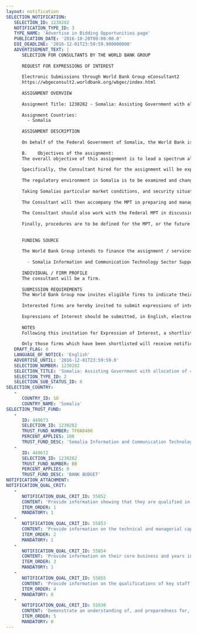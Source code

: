 ```yaml
---
layout: notification
SELECTION_NOTIFICATION: 
   SELECTION_ID: 1230282
   NOTIFICATION_TYPE_ID: 3
   TYPE_NAME: 'Advertise in Bidding Opportunities page'
   PUBLICATION_DATE: '2016-10-20T00:00:00.0'
   EOI_DEADLINE: '2016-12-01T23:59:59.900000000'
   ADVERTISEMENT_TEXT: |
      SELECTION FOR CONSULTANTS BY THE WORLD BANK GROUP
      
      REQUEST FOR EXPRESSIONS OF INTEREST
      
      Electronic Submissions through World Bank Group eConsultant2
      https://wbgeconsult2.worldbank.org/wbgec/index.html
      
      ASSIGNMENT OVERVIEW
      
      Assignment Title: 1230282 - Somalia: Assisting Government with allocation of 4G mobile spectrum
      
      Assignment Countries:
        - Somalia
      
      ASSIGNMENT DESCRIPTION
      
      On behalf of the Federal Government of Somalia, the World Bank is seeking to employ a Firm to assist the Government in preparing and carrying out the licensing of frequency spectrum for the provision of Fourth Generation (4G) mobile broadband services. Specifically, the firm is expected to identify suitable frequency bands for licensing are to be identified and divided into spectrum blocks for allocation. Thereafter, the firm should accompany the government in managing the licensing process. Although the draft Communications Act foresees the establishment of an independent ICT regulator for Somalia, this has not yet been approved. Therefore, in the short term, the spectrum allocation process will be led by the Federal Ministry of Posts and Telecoms (MPT), in collaboration with sister Ministries in the administrations of the Federal Member States.
      
      B.	Objectives of the assignment:
      The overall objective of this assignment is to lead a spectrum allocation process on behalf of the FGS that will ensure the efficient use of spectrum suitable for 4G mobile services. A secondary objective is to maximise government revenue from the use of this spectrum.
      
      Specifically, the Consultant hired for the assignment will be expected to determine the status quo of current mobile spectrum usage in Somalia and forecast future spectrum demand, by conducting stakeholder interviews and spectrum surveys. Based on the results, suitable frequency bands for licensing are to be identified and divided into spectrum blocks for allocation.
      
      The regulatory environment in Somalia is to be examined and changes or additions identified that may be required to facilitate a spectrum allocation and licensing process.
      
      Taking Somalias particular market conditions, and security situation, into account, a valuation of the spectrum is to be carried out and target prices defined for the frequency allocation process. Different models for the allocation process should be evaluated, such as an auction or fixed-price, one-time and/or recurring fees, and recommendations made as to which model should be adopted.
      
      The Consultant will then accompany the MPT in preparing and managing the allocation process on behalf of the FGS. Throughout the entire assignment, stakeholder consultations are to be held, especially with the private sector telecom operators and potential foreign investors, to build consensus and industry support for the licensing process. 
      
      The Consultant should also work with the Federal MPT in discussing spectrum management, and fiscal arrangements, among those Federal Member States that wish to participate in the process.
      
      Finally, procedures are to be defined for the MPT, or the future regulator, to carry out its spectrum monitoring and management responsibilities on an ongoing basis. This should also be communicated to the private sector to build confidence and support for spectrum regulation and licensing.
      
      
      FUNDING SOURCE
      
      The World Bank Group intends to finance the assignment / services described below under the following Trust Fund:
      
        - Somalia Information and Communication Technology Sector Support Project - Phase 2
        
      INDIVIDUAL / FIRM PROFILE
      The consultant will be a firm. 
      
      SUBMISSION REQUIREMENTS
      The World Bank Group now invites eligible firms to indicate their interest in providing the services.  Interested firms must provide information indicating that they are qualified to perform the services (brochures, description of similar assignments, experience in similar conditions, availability of appropriate skills among staff, etc. for firms; CV and cover letter for individuals).  Please note that the total size of all attachments should be less than 5MB.  Consultants may associate to enhance their qualifications.
      
      Interested firms are hereby invited to submit expressions of interest.
      
      Expressions of Interest should be submitted, in English, electronically through World Bank Group eConsultant2 (https://wbgeconsult2.worldbank.org/wbgec/index.html)
      
      NOTES
      Following this invitation for Expression of Interest, a shortlist of qualified firms will be formally invited to submit proposals. Shortlisting and selection will be subject to the availability of funding.
      
      Only those firms which have been shortlisted will receive notification. No debrief will be provided to firms which have not been shortlisted.
   DRAFT_FLAG: 0
   LANGUAGE_OF_NOTICE: 'English'
   ADVERTISE_UNTIL: '2016-12-01T23:59:59.0'
   SELECTION_NUMBER: 1230282
   SELECTION_TITLE: 'Somalia: Assisting Government with allocation of 4G mobile spectrum'
   SELECTION_TYPE_ID: 2
   SELECTION_SUB_STATUS_ID: 8
SELECTION_COUNTRY: 
   - 
      COUNTRY_ID: SO
      COUNTRY_NAME: 'Somalia'
SELECTION_TRUST_FUND: 
   - 
      ID: 449673
      SELECTION_ID: 1230282
      TRUST_FUND_NUMBER: TF0A0466
      PERCENT_APPLIES: 100
      TRUST_FUND_DESC: 'Somalia Information and Communication Technology Sector Support Project - Phase 2'
   - 
      ID: 449672
      SELECTION_ID: 1230282
      TRUST_FUND_NUMBER: BB
      PERCENT_APPLIES: 0
      TRUST_FUND_DESC: 'BANK BUDGET'
NOTIFICATION_ATTACHMENT: 
NOTIFICATION_QUAL_CRIT: 
   - 
      NOTIFICATION_QUAL_CRIT_ID: 55852
      CONTENT: 'Provide information showing that they are qualified in the field of the assignment, including previous work in running spectrum allocation processes, or other relevant activities. Relevant experience in Somalia is desirable.'
      ITEM_ORDER: 1
      MANDATORY: 1
   - 
      NOTIFICATION_QUAL_CRIT_ID: 55853
      CONTENT: 'Provide information on the technical and managerial capabilities of the firm.'
      ITEM_ORDER: 2
      MANDATORY: 1
   - 
      NOTIFICATION_QUAL_CRIT_ID: 55854
      CONTENT: 'Provide information on their core business and years in business.'
      ITEM_ORDER: 3
      MANDATORY: 1
   - 
      NOTIFICATION_QUAL_CRIT_ID: 55855
      CONTENT: 'Provide information on the qualifications of key staff'
      ITEM_ORDER: 4
      MANDATORY: 0
   - 
      NOTIFICATION_QUAL_CRIT_ID: 55930
      CONTENT: 'Demonstrate an understanding of, and preparedness for, the significant security and safety threats in Somalia, particularly Mogadishu, Hargeisa and Garowe. This includes adequate insurance coverage, security/medical evacuation plans, and other tools designed to address the direct and indirect effects from acts of terrorism, armed conflict, crime and kidnapping.'
      ITEM_ORDER: 5
      MANDATORY: 0
---
```

